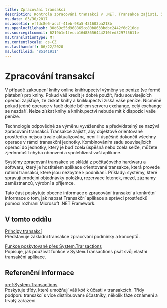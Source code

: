 ```yaml
---
title: Zpracování transakcí
description: Kontrola zpracování transakcí v .NET. Transakce zajistí, že se prostředky orientované na data nebudou trvale aktualizovat, dokud nebudou všechny operace úspěšně dokončeny.
ms.date: 03/30/2017
ms.assetid: effdc8e6-accf-41eb-98a5-431603ba218b
ms.openlocfilehash: 30d69c55d968865cc80b8633bdbc2442f6d216de
ms.sourcegitcommit: 6219b1e1feccb16d88656444210fed3297f5611e
ms.translationtype: MT
ms.contentlocale: cs-CZ
ms.lasthandoff: 06/22/2020
ms.locfileid: "85141911"
---
```

# <a name="transaction-processing"></a>Zpracování transakcí
V případě zakoupení knihy online knihkupectví výměny se peníze (ve formě platební) pro knihy. Pokud váš kredit je dobré použít, řadu souvisejících operací zajišťuje, že získat knihy a knihkupectví získá vaše peníze. Nicméně pokud jedné operace v řadě dojde během serveru exchange, celý exchange se nezdaří. Nelze získat knihy a knihkupectví nebude mít k dispozici vaše peníze.  
  
 Technologie odpovědné za výměnu vyváženého a předvídatelný se nazývá zpracování transakcí. Transakce zajistit, aby objektově orientované prostředky nejsou trvale aktualizována, není-li úspěšně dokončit všechny operace v rámci transakční jednotky. Kombinováním sadu souvisejících operací do jednotky, který je buď zcela úspěšná nebo zcela selže, můžete zjednodušit chyba obnovení a spolehlivost vaší aplikace.  
  
 Systémy zpracování transakce se skládá z počítačového hardwaru a softwaru, který je hostitelem aplikace orientované transakce, která provede rutinní transakcí, které jsou nezbytné k podnikání. Příklady: systémy, které spravují prodejní objednávky položku, rezervace letenek, mezd, záznamy zaměstnanců, výrobní a příjemce.  
  
 Tato část poskytuje obecné informace o zpracování transakcí a konkrétní informace o tom, jak napsat Transakční aplikace a správci prostředků pomocí rozhraní Microsoft .NET Framework.  
  
## <a name="in-this-section"></a>V tomto oddílu  
 [Principy transakcí](transaction-fundamentals.md)  
 Představuje základní transakce zpracování podmínky a konceptů.  
  
 [Funkce poskytované přes System.Transactions](features-provided-by-system-transactions.md)  
 Popisuje, jak používat funkce v System.Transactions psát svůj vlastní transakční aplikace.  
  
## <a name="reference"></a>Referenční informace  
 <xref:System.Transactions>  
 Poskytuje třídy, které umožňují váš kód k účasti v transakcích. Třídy podporu transakcí s více distribuované účastníky, několik fáze oznámení a trvalý zařazení.
